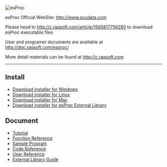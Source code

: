 ![esProc](https://github.com/SPLWare/esProc/blob/master/logo/esProc1.jpg)


esProc Official WebSite: http://www.scudata.com

Please head to http://c.raqsoft.com/article/1595817756260 to download esProc executable files

User and programer documents are available at http://doc.raqsoft.com/esproc/

More detail materials can be found at http://c.raqsoft.com

-----------------------------------------------------------------------------------------------------------------------

Install
-----------------------------------------------------------------------------------------------------------------------

*   [Download installer for Windows](http://www.raqsoft.com/raqesproc/update/esProc-install-20211104.zip)
*   [Download installer for Linux](http://www.raqsoft.com/raqesproc/update/esProc-20211104_linux.zip)
*   [Download installer for Mac](http://www.raqsoft.com/raqesproc/update/esProc-20211104_mac_en.zip)
*   [Download installer for esProc External Library](http://www.raqsoft.com/raqextlib/update/extlib-20211104.zip)


Document
-----------------------------------------------------------------------------------------------------------------------

*   [Tutorial](http://doc.raqsoft.com/esproc/tutorial/)
*   [Function Reference](http://doc.raqsoft.com/esproc/func/)
*   [Sample Program](http://doc.raqsoft.com/esproc/spd/)
*   [Code Reference](http://doc.raqsoft.com/esproc/coderefer/ )
*   [User Reference](http://doc.raqsoft.com/esproc/manual/)
*   [External Library Guide](http://doc.raqsoft.com/esproc/ext/)
